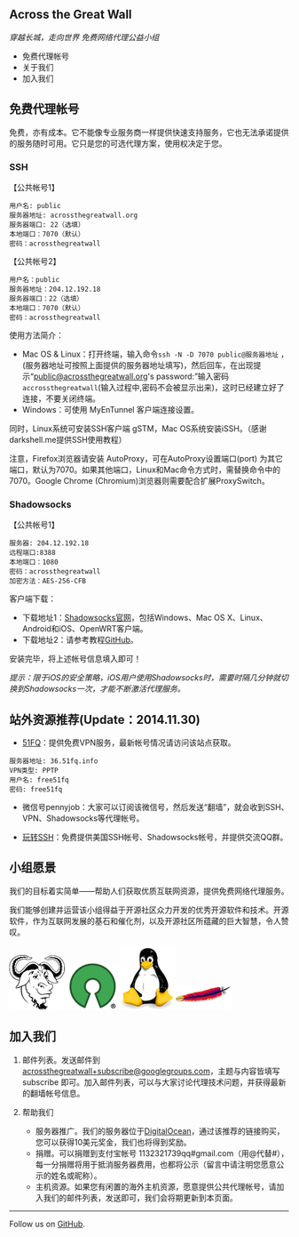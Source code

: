 ## Across the Great Wall

_穿越长城，走向世界_
_免费网络代理公益小组_

+ 免费代理帐号
+ 关于我们
+ 加入我们

## 免费代理帐号

免费，亦有成本。它不能像专业服务商一样提供快速支持服务，它也无法承诺提供的服务随时可用。它只是您的可选代理方案，使用权决定于您。

### SSH 

【公共帐号1】
~~~
用户名: public 
服务器地址: acrossthegreatwall.org 
服务器端口: 22（选填）
本地端口：7070（默认）
密码：acrossthegreatwall
~~~

【公共帐号2】
~~~
用户名：public 
服务器地址：204.12.192.18 
服务器端口：22（选填）
本地端口：7070（默认）
密码：acrossthegreatwall
~~~

使用方法简介：

+ Mac OS & Linux：打开终端，输入命令`ssh -N -D 7070 public@服务器地址` 
，(服务器地址可按照上面提供的服务器地址填写)，然后回车，在出现提示“public@acrossthegreatwall.org's password:”输入密码`accrossthegreatwall`(输入过程中,密码不会被显示出来)，这时已经建立好了连接，不要关闭终端。
+ Windows：可使用 MyEnTunnel 客户端连接设置。

同时，Linux系统可安装SSH客户端 gSTM，Mac OS系统安装iSSH。（感谢darkshell.me提供SSH使用教程）

注意，Firefox浏览器请安装 AutoProxy，可在AutoProxy设置端口(port) 
为其它端口，默认为7070。如果其他端口，Linux和Mac命令方式时，需替换命令中的 
7070。Google Chrome (Chromium)浏览器则需要配合扩展ProxySwitch。

### Shadowsocks

【公共帐号1】
~~~
服务器: 204.12.192.18 
远程端口:8388 
本地端口：1080 
密码：acrossthegreatwall 
加密方法：AES-256-CFB
~~~

客户端下载：
+ 下载地址1：[Shadowsocks官网][5]，包括Windows、Mac OS X、Linux、Android和iOS、OpenWRT客户端。
+ 下载地址2：请参考教程[GitHub][6]。

安装完毕，将上述帐号信息填入即可！

*提示：限于iOS的安全策略，iOS用户使用Shadowsocks时，需要时隔几分钟就切换到Shadowsocks一次，才能不断激活代理服务。*

## 站外资源推荐(Update：2014.11.30)

+ [51FQ][51FQ]：提供免费VPN服务，最新帐号情况请访问该站点获取。

~~~	
服务器地址: 36.51fq.info
VPN类型: PPTP
用户名: free51fq
密码: free51fq
~~~

+ 微信号pennyjob：大家可以订阅该微信号，然后发送“翻墙”，就会收到SSH、VPN、Shadowsocks等代理帐号。

+ [玩转SSH][8]：免费提供美国SSH帐号、Shadowsocks帐号，并提供交流QQ群。

[51FQ]: http://51fq.info/?page_id=5
[3]: https://sourceforge.net/projects/shadowsocksgui/
[4]: https://github.com/shadowsocks/shadowsocks-iOS/wiki/Shadowsocks-for-OSX-帮助
[5]: http://shadowsocks.org/en/download/clients.html
[6]: https://github.com/shadowsocks/shadowsocks-gui
[8]: http://playssh.com

## 小组愿景

我们的目标着实简单——帮助人们获取优质互联网资源，提供免费网络代理服务。

我们能够创建并运营该小组得益于开源社区众力开发的优秀开源软件和技术。开源软件，作为互联网发展的基石和催化剂，以及开源社区所蕴藏的巨大智慧，令人赞叹。

![GNU](./images/GNU.png)![OpenSource](./images/Opensource.png)![Tux](./images/Tux.png)![Apache](./images/Apache_Logo.png) 

## 加入我们

1. 邮件列表。发送邮件到 acrossthegreatwall+subscribe@googlegroups.com，主题与内容皆填写 subscribe 
即可。加入邮件列表，可以与大家讨论代理技术问题，并获得最新的翻墙帐号信息。

2. 帮助我们

	+ 服务器推广。我们的服务器位于[DigitalOcean][1]，通过该推荐的链接购买，您可以获得10美元奖金，我们也将得到奖励。
	+ 捐赠。可以捐赠到支付宝帐号 1132321739qq#gmail.com（用@代替#），每一分捐赠将用于抵消服务器费用，也都将公示（留言中请注明您愿意公示的姓名或昵称）。
	+ 主机资源。如果您有闲置的海外主机资源，愿意提供公共代理帐号，请加入我们的邮件列表，发送即可，我们会将期更新到本页面。

------

Follow us on [GitHub][7].

[1]: https://www.digitalocean.com/?refcode=14d8e6d96950  
[7]: https://github.com/tuhaihe/acrossthegreatwall

